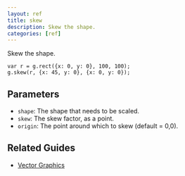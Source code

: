 ```yaml
---
layout: ref
title: skew
description: Skew the shape.
categories: [ref]
---
```

Skew the shape.

    var r = g.rect({x: 0, y: 0}, 100, 100);
    g.skew(r, {x: 45, y: 0}, {x: 0, y: 0});

## Parameters
- `shape`: The shape that needs to be scaled.
- `skew`: The skew factor, as a point.
- `origin`: The point around which to skew (default = 0,0).

## Related Guides
- [Vector Graphics](/guide/vector.html)

